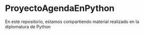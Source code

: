 # ProyectoAgendaEnPython
En este repositorio, estamos compartiendo material realizado en la diplomatura de Python
